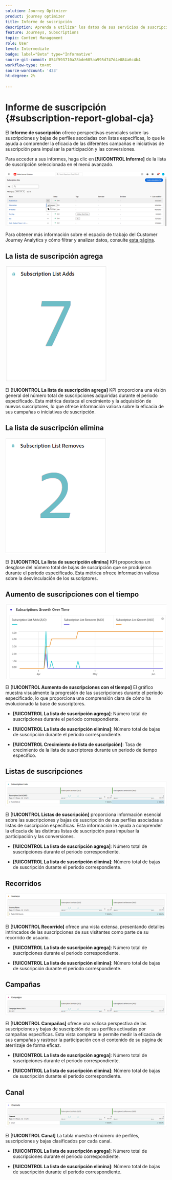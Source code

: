 ```yaml
---
solution: Journey Optimizer
product: journey optimizer
title: Informe de suscripción
description: Aprenda a utilizar los datos de sus servicios de suscripción con el informe Suscripción
feature: Journeys, Subscriptions
topic: Content Management
role: User
level: Intermediate
badge: label="Beta" type="Informative"
source-git-commit: 854f593710a28bde605aa995d747d4e084a6c4b4
workflow-type: tm+mt
source-wordcount: '433'
ht-degree: 2%

---
```


# Informe de suscripción {#subscription-report-global-cja}

El **Informe de suscripción** ofrece perspectivas esenciales sobre las suscripciones y bajas de perfiles asociadas con listas específicas, lo que le ayuda a comprender la eficacia de las diferentes campañas e iniciativas de suscripción para impulsar la participación y las conversiones.

Para acceder a sus informes, haga clic en **[!UICONTROL Informe]** de la lista de suscripción seleccionada en el menú avanzado.

![](assets/cja-sub-access.png)

Para obtener más información sobre el espacio de trabajo del Customer Journey Analytics y cómo filtrar y analizar datos, consulte [esta página](https://experienceleague.adobe.com/en/docs/analytics-platform/using/cja-workspace/home).

## La lista de suscripción agrega

![](assets/cja-sub-add.png)

El **[!UICONTROL La lista de suscripción agrega]** KPI proporciona una visión general del número total de suscripciones adquiridas durante el periodo especificado. Esta métrica destaca el crecimiento y la adquisición de nuevos suscriptores, lo que ofrece información valiosa sobre la eficacia de sus campañas o iniciativas de suscripción.

## La lista de suscripción elimina

![](assets/cja-sub-add-remove.png)

El **[!UICONTROL La lista de suscripción elimina]** KPI proporciona un desglose del número total de bajas de suscripción que se produjeron durante el periodo especificado. Esta métrica ofrece información valiosa sobre la desvinculación de los suscriptores.

## Aumento de suscripciones con el tiempo

![](assets/cja-sub-growth.png)

El **[!UICONTROL Aumento de suscripciones con el tiempo]** El gráfico muestra visualmente la progresión de las suscripciones durante el periodo especificado, lo que proporciona una comprensión clara de cómo ha evolucionado la base de suscriptores.

* **[!UICONTROL La lista de suscripción agrega]**: Número total de suscripciones durante el periodo correspondiente.

* **[!UICONTROL La lista de suscripción elimina]**: Número total de bajas de suscripción durante el periodo correspondiente.

* **[!UICONTROL Crecimiento de lista de suscripción]**: Tasa de crecimiento de la lista de suscriptores durante un periodo de tiempo específico.

## Listas de suscripciones

![](assets/cja-sub-lists.png)

El **[!UICONTROL Listas de suscripción]** proporciona información esencial sobre las suscripciones y bajas de suscripción de sus perfiles asociadas a listas de suscripción específicas. Esta información le ayuda a comprender la eficacia de las distintas listas de suscripción para impulsar la participación y las conversiones.

* **[!UICONTROL La lista de suscripción agrega]**: Número total de suscripciones durante el periodo correspondiente.

* **[!UICONTROL La lista de suscripción elimina]**: Número total de bajas de suscripción durante el periodo correspondiente.

## Recorridos

![](assets/cja-sub-journeys.png)

El **[!UICONTROL Recorrido]** ofrece una vista extensa, presentando detalles intrincados de las suscripciones de sus visitantes como parte de su recorrido de usuario.

* **[!UICONTROL La lista de suscripción agrega]**: Número total de suscripciones durante el periodo correspondiente.

* **[!UICONTROL La lista de suscripción elimina]**: Número total de bajas de suscripción durante el periodo correspondiente.

## Campañas

![](assets/cja-sub-campaigns.png)

El **[!UICONTROL Campañas]** ofrece una valiosa perspectiva de las suscripciones y bajas de suscripción de sus perfiles activadas por campañas específicas. Esta vista completa le permite medir la eficacia de sus campañas y rastrear la participación con el contenido de su página de aterrizaje de forma eficaz.

* **[!UICONTROL La lista de suscripción agrega]**: Número total de suscripciones durante el periodo correspondiente.

* **[!UICONTROL La lista de suscripción elimina]**: Número total de bajas de suscripción durante el periodo correspondiente.

## Canal

![](assets/cja-sub-channels.png)

El **[!UICONTROL Canal]** La tabla muestra el número de perfiles, suscripciones y bajas clasificados por cada canal.

* **[!UICONTROL La lista de suscripción agrega]**: Número total de suscripciones durante el periodo correspondiente.

* **[!UICONTROL La lista de suscripción elimina]**: Número total de bajas de suscripción durante el periodo correspondiente.

